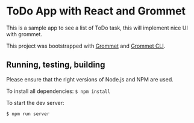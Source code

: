 # ToDo App with React and Grommet

This is a sample app to see a list of ToDo task, this will implement nice UI with grommet.

This project was bootstrapped with [Grommet](https://github.com/grommet/grommet) and [Grommet CLI](https://github.com/grommet/grommet-cli).

## Running, testing, building
Please ensure that the right versions of Node.js and NPM are used.

To install all dependencies:
`$ npm install`

To start the dev server:

`$ npm run server`
